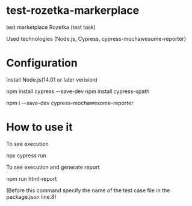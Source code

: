 # test-rozetka-markerplace
test marketplace Rozetka (test task)

Used technologies (Node.js, Cypress, cypress-mochawesome-reporter)

# Configuration

Install Node.js(14.01 or later verision)

npm install cypress --save-dev
npm install cypress-xpath

npm i --save-dev cypress-mochawesome-reporter
 
# How to use it

To see execution

npx cypress run

To see execution and generate report

npm run html-report

(Before this command specify the name of the test case file in the package.json line.8)

